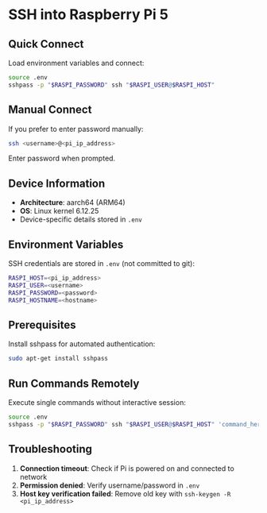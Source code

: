 # SSH into Raspberry Pi 5

## Quick Connect

Load environment variables and connect:

```bash
source .env
sshpass -p "$RASPI_PASSWORD" ssh "$RASPI_USER@$RASPI_HOST"
```

## Manual Connect

If you prefer to enter password manually:

```bash
ssh <username>@<pi_ip_address>
```

Enter password when prompted.

## Device Information

- **Architecture**: aarch64 (ARM64)
- **OS**: Linux kernel 6.12.25
- Device-specific details stored in `.env`

## Environment Variables

SSH credentials are stored in `.env` (not committed to git):

```bash
RASPI_HOST=<pi_ip_address>
RASPI_USER=<username>
RASPI_PASSWORD=<password>
RASPI_HOSTNAME=<hostname>
```

## Prerequisites

Install sshpass for automated authentication:

```bash
sudo apt-get install sshpass
```

## Run Commands Remotely

Execute single commands without interactive session:

```bash
source .env
sshpass -p "$RASPI_PASSWORD" ssh "$RASPI_USER@$RASPI_HOST" 'command_here'
```

## Troubleshooting

1. **Connection timeout**: Check if Pi is powered on and connected to network
2. **Permission denied**: Verify username/password in `.env`
3. **Host key verification failed**: Remove old key with `ssh-keygen -R <pi_ip_address>`
